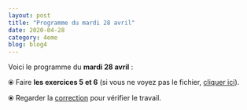 ```yaml
---
layout: post
title: "Programme du mardi 28 avril"
date: 2020-04-28
category: 4eme
blog: blog4
---
```


Voici le programme du <b>mardi 28 avril</b> :

⦿ Faire <strong>les exercices 5 et 6</strong> (si vous ne voyez pas le fichier, <a href="/exercices/4eme/4eme_exercices_mardi_28_avril_2020.pdf">cliquer ici</a>).

<object data="/exercices/4eme/4eme_exercices_mardi_28_avril_2020.pdf" width="100%" height="500" type='application/pdf'></object>

⦿ Regarder la <a class="correction" href="/exercices/4eme/4eme_exercices_mardi_28_avril_2020_corrections.pdf">correction</a> pour vérifier le travail.
